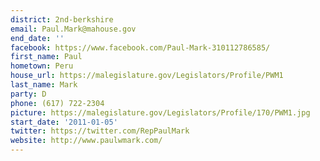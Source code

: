 ```yaml
---
district: 2nd-berkshire
email: Paul.Mark@mahouse.gov
end_date: ''
facebook: https://www.facebook.com/Paul-Mark-310112786585/
first_name: Paul
hometown: Peru
house_url: https://malegislature.gov/Legislators/Profile/PWM1
last_name: Mark
party: D
phone: (617) 722-2304
picture: https://malegislature.gov/Legislators/Profile/170/PWM1.jpg
start_date: '2011-01-05'
twitter: https://twitter.com/RepPaulMark
website: http://www.paulwmark.com/
---
```

